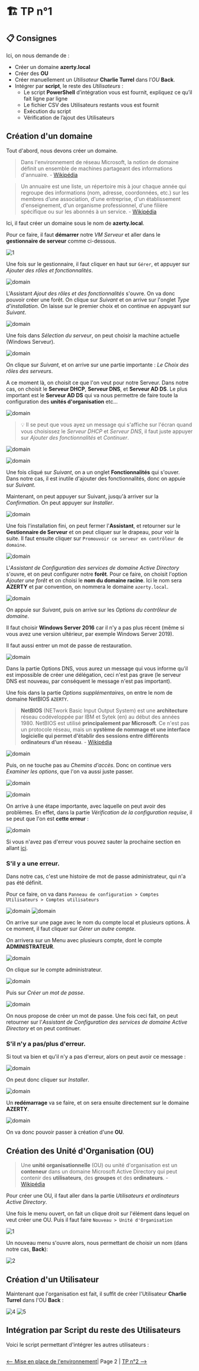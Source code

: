 # :building_construction: TP n°1

## :clipboard: Consignes

Ici, on nous demande de :

- Créer un domaine **azerty.local**
- Créer des **OU**
- Créer manuellement un *Utilisateur* **Charlie Turrel** dans l’*OU* **Back**.
- Intégrer par **script**, le reste des *Utilisateurs* :
    - Le script **PowerShell** d’intégration vous est fournit, expliquez ce qu’il fait ligne par ligne
    - Le fichier CSV des Utilisateurs restants vous est fournit
    - Exécution du script
    - Vérification de l’ajout des Utilisateurs


## Création d'un domaine

Tout d'abord, nous devons créer un domaine.

> Dans l'environnement de réseau Microsoft, la notion de domaine définit un ensemble de machines partageant des informations d'annuaire. - [Wikipédia](https://fr.wikipedia.org/wiki/Domaine_(Microsoft)) 

> Un annuaire est une liste, un répertoire mis à jour chaque année qui regroupe des informations (nom, adresse, coordonnées, etc.) sur les membres d’une association, d'une entreprise, d'un établissement d'enseignement, d'un organisme professionnel, d'une filière spécifique ou sur les abonnés à un service. - [Wikipédia](https://fr.wikipedia.org/wiki/Annuaire)

Ici, il faut créer un domaine sous le nom de **azerty.local**.

Pour ce faire, il faut **démarrer** notre *VM Serveur* et aller dans le **gestionnaire de serveur** comme ci-dessous.

![1](./img/domain/1.png)

Une fois sur le gestionnaire, il faut cliquer en haut sur `Gérer`, et appuyer sur *Ajouter des rôles et fonctionnalités*.

![domain](./img/domain/2.png)

L'Assistant *Ajout des rôles et des fonctionnalités* s'ouvre. On va donc pouvoir créer une forêt. On clique sur *Suivant* et on arrive sur l'onglet *Type d'installation*. On laisse sur le premier choix et on continue en appuyant sur *Suivant*.

![domain](./img/domain/4.png)

Une fois dans *Sélection du serveur*, on peut choisir la machine actuelle (Windows Serveur).

![domain](./img/domain/5.png)

On clique sur *Suivant*, et on arrive sur une partie importante : *Le Choix des rôles des serveurs*.

A ce moment là, on choisit ce que l'on veut pour notre Serveur. Dans notre cas, on choisit le **Serveur DHCP**, **Serveur DNS**, et **Serveur AD DS**. Le plus important est le **Serveur AD DS** qui va nous permettre de faire toute la configuration des **unités d'organisation** etc...

![domain](./img/domain/8.png)

> :bulb: Il se peut que vous ayez un message qui s'affiche sur l'écran quand vous choisissez le *Serveur DHCP* et *Serveur DNS*, il faut juste appuyer sur *Ajouter des fonctionnalités* et *Continuer*.


![domain](./img/domain/6.png)

![domain](./img/domain/7.png)

Une fois cliqué sur *Suivant*, on a un onglet **Fonctionnalités** qui s'ouver. Dans notre cas, il est inutile d'ajouter des fonctionnalités, donc on appuie sur *Suivant*.

Maintenant, on peut appuyer sur Suivant, jusqu'à arriver sur la *Confirmation*. On peut appuyer sur *Installer*.

![domain](./img/domain/10.png)

Une fois l'installation fini, on peut fermer l'**Assistant**, et retourner sur le **Gestionnaire de Serveur** et on peut cliquer sur le drapeau, pour voir la suite. Il faut ensuite cliquer sur ``Promouvoir ce serveur en contrôleur de domaine``.

![domain](./img/domain/12.png)

L'*Assistant de Configuration des services de domaine Active Directory* s'ouvre, et on peut configurer notre **forêt**. Pour ce faire, on choisit l'option *Ajouter une forêt* et on choisi le **nom du domaine racine**. Ici le nom sera **AZERTY** et par convention, on nommera le domaine ``azerty.local``.

![domain](./img/domain/13.png)

On appuie sur *Suivant*, puis on arrive sur les *Options du contrôleur de domaine*.

Il faut choisir **Windows Server 2016** car il n'y a pas plus récent (même si vous avez une version ultérieur, par exemple Windows Server 2019).

Il faut aussi entrer un mot de passe de restauration.

![domain](./img/domain/14.png)

Dans la partie Options DNS, vous aurez un message qui vous informe qu'il est impossible de créer une délégation, ceci n'est pas grave (le serveur DNS est nouveau, par conséquent le message n'est pas important).

Une fois dans la partie *Options supplémentaires*, on entre le nom de domaine NetBIOS `AZERTY`.

> **NetBIOS** (NETwork Basic Input Output System) est une **architecture** réseau codéveloppée par IBM et Sytek (en) au début des années 1980. NetBIOS est utilisé **principalement par Microsoft**. Ce n'est pas un protocole réseau, mais un **système de nommage et une interface logicielle qui permet d’établir des sessions entre différents ordinateurs d’un réseau**. - [Wikipédia](https://fr.wikipedia.org/wiki/NetBIOS)

![domain](./img/domain/16.png)

Puis, on ne touche pas au *Chemins d'accès*. Donc on continue vers *Examiner les options*, que l'on va aussi juste passer.

![domain](./img/domain/17.png)

![domain](./img/domain/18.png)

On arrive à une étape importante, avec laquelle on peut avoir des problèmes. En effet, dans la partie *Vérification de la configuration requise*, il se peut que l'on est **cette erreur** :


![domain](./img/domain/19.png)

Si vous n'avez pas d'erreur vous pouvez sauter la prochaine section en allant [ici](#s-il-n-y-a-pas/plus-d-erreur).

### S'il y a une erreur.

Dans notre cas, c'est une histoire de mot de passe administrateur, qui n'a pas été définit. 

Pour ce faire, on va dans ``Panneau de configuration > Comptes Utilisateurs > Comptes utilisateurs`` 

![domain](./img/domain/25.png)
![domain](./img/domain/26.png)

On arrive sur une page avec le nom du compte local et plusieurs options. À ce moment, il faut cliquer sur *Gérer un autre compte*.

On arrivera sur un Menu avec plusieurs compte, dont le compte **ADMINISTRATEUR**.

![domain](./img/domain/27.png)

On clique sur le compte administrateur.

![domain](./img/domain/28.png)

Puis sur *Créer un mot de passe*.

![domain](./img/domain/29.png)

On nous propose de créer un mot de passe. Une fois ceci fait, on peut retourner sur l'*Assistant de Configuration des services de domaine Active Directory* et on peut continuer. 

### S'il n'y a pas/plus d'erreur.


Si tout va bien et qu'il n'y a pas d'erreur, alors on peut avoir ce message :

![domain](./img/domain/30.png)

On peut donc cliquer sur *Installer*.

![domain](./img/domain/31.png)

Un **redémarrage** va se faire, et on sera ensuite directement sur le domaine **AZERTY**.

![domain](./img/domain/32.png)

On va donc pouvoir passer à création d'une **OU**.


## Création des Unité d'Organisation (OU)

> Une **unité organisationnelle** (OU) ou unité d'organisation est un **conteneur** dans un domaine Microsoft Active Directory qui peut contenir des **utilisateurs**, des **groupes** et des **ordinateurs**. - [Wikipédia](https://fr.wikipedia.org/wiki/Unit%C3%A9_organisationnelle) 


Pour créer une OU, il faut aller dans la partie *Utilisateurs et ordinateurs Active Directory*.

Une fois le menu ouvert, on fait un clique droit sur l'élément dans lequel on veut créer une OU. Puis il faut faire `Nouveau > Unité d'Organisation`

![1](./img/1.png)

Un nouveau menu s'ouvre alors, nous permettant de choisir un nom (dans notre cas, **Back**):

![2](./img/2.png)

## Création d'un Utilisateur

Maintenant que l'organisation est fait, il suffit de créer l'Utilisateur **Charlie Turrel** dans l'OU **Back** :

![4](./img/4.png)
![5](./img/5.png)

## Intégration par Script du reste des Utilisateurs

Voici le script permettant d'intégrer les autres utilisateurs :

```powershell
```


[<-- Mise en place de l'environnement](../mise-en-place/mise-en-place.md)| Page 2 | [TP n°2 -->](../tp2/tp2.md) 